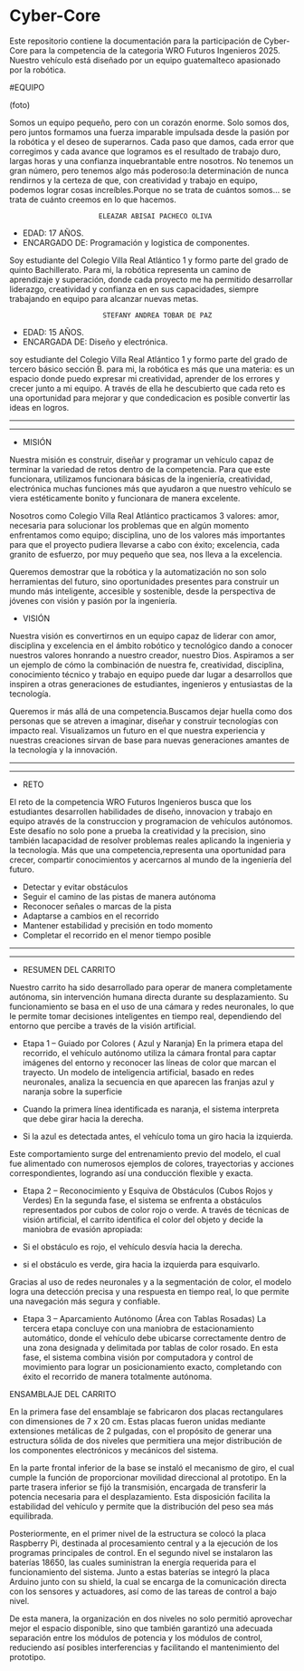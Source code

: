 # Cyber-Core

Este repositorio contiene la documentación para la participación de Cyber-Core para la 
competencia de la categoria WRO Futuros Ingenieros 2025. Nuestro vehículo está 
diseñado por un equipo guatemalteco apasionado por la robótica.






#EQUIPO


(foto)



Somos un equipo pequeño, pero con un corazón enorme. Solo somos dos, pero juntos formamos una fuerza imparable impulsada desde la 
pasión por la robótica y el deseo de superarnos. Cada paso que damos, cada error que corregimos y cada avance que logramos es el 
resultado de trabajo duro, largas horas y una confianza inquebrantable entre nosotros. No tenemos un gran número, pero tenemos algo 
más poderoso:la determinación de nunca rendirnos y la certeza de que, con creatividad y trabajo en equipo, podemos lograr cosas 
increíbles.Porque no se trata de cuántos somos… se trata de cuánto creemos en lo que hacemos.


                          ELEAZAR ABISAI PACHECO OLIVA
 - EDAD: 17 AÑOS.
 - ENCARGADO DE: Programación y logistica de componentes.
 
 Soy estudiante del Colegio Villa Real Atlántico 1 y formo parte del grado de quinto 
 Bachillerato. Para mi, la robótica representa un camino de aprendizaje y superación, 
 donde cada proyecto me ha permitido desarrollar liderazgo, creatividad y confianza en 
 en sus capacidades, siempre trabajando en equipo para alcanzar nuevas metas.



                           STEFANY ANDREA TOBAR DE PAZ
 
 - EDAD: 15 AÑOS.
 - ENCARGADA DE: Diseño y electrónica.

  soy estudiante del Colegio Villa Real Atlántico 1 y formo parte del grado de tercero 
  básico sección B. para mi, la robótica es más que una materia: es un espacio donde 
  puedo expresar mi creatividad, aprender de los errores y crecer junto a mi equipo. A 
  través de ella he descubierto que cada reto es una oportunidad para mejorar y que 
  condedicacion es posible convertir las ideas en logros.


________________________________________________________________________________________________________________________________________________________________
________________________________________________________________________________________________________________________________________________________________


- MISIÓN

Nuestra misión es construir, diseñar y programar un vehículo capaz de terminar la variedad de retos dentro de la competencia. Para que este funcionara, utilizamos funcionara básicas de la ingeniería, creatividad, electrónica muchas funciones más que ayudaron a que nuestro vehículo se viera estéticamente bonito y funcionara de manera excelente.

Nosotros como Colegio Villa Real Atlántico practicamos 3 valores: amor, necesaria para solucionar los problemas que en algún momento enfrentamos como equipo; disciplina, uno de los valores más importantes para que el proyecto pudiera llevarse a cabo con éxito; excelencia, cada granito de esfuerzo, por muy pequeño que sea, nos lleva a la excelencia. 

Queremos demostrar que la robótica y la automatización no son solo herramientas del futuro, sino oportunidades presentes para construir un mundo más 
inteligente, accesible y sostenible, desde la perspectiva de jóvenes con visión y pasión por la ingeniería.





- VISIÓN

Nuestra visión es convertirnos en un equipo capaz de liderar con amor, disciplina y excelencia en el ámbito robótico y tecnológico dando a conocer nuestros valores honrando a nuestro creador, nuestro Dios. Aspiramos a ser un ejemplo de cómo la 
combinación de nuestra fe, creatividad, disciplina, conocimiento técnico y trabajo en equipo puede dar lugar a desarrollos que inspiren a otras generaciones de 
estudiantes, ingenieros y entusiastas de la tecnología.

Queremos ir más allá de una competencia.Buscamos dejar huella como dos personas que se atreven a imaginar, diseñar y construir tecnologías 
con impacto real. Visualizamos un futuro en el que nuestra experiencia y nuestras creaciones sirvan de base para nuevas generaciones amantes de la tecnología y la innovación.





________________________________________________________________________________________________________________________________________________________________
________________________________________________________________________________________________________________________________________________________________



- RETO

El reto de la competencia WRO Futuros Ingenieros busca que los estudiantes desarrollen habilidades de diseño, innovacion y trabajo en equipo através
de la construccion y programacion de vehículos autónomos. Este desafío no solo pone a prueba la creatividad y la precision, sino también lacapacidad 
de resolver problemas reales aplicando la ingenieria y la tecnología. Más que una competencia,representa una oportunidad para crecer, compartir 
conocimientos y acercarnos al mundo de la ingeniería del futuro.

- Detectar y evitar obstáculos
- Seguir el camino de las pistas de manera autónoma
- Reconocer señales o marcas de la pista
- Adaptarse a cambios en el recorrido
- Mantener estabilidad y precisión en todo momento
- Completar el recorrido en el menor tiempo posible




________________________________________________________________________________________________________________________________________________________________
________________________________________________________________________________________________________________________________________________________________



- RESUMEN DEL CARRITO

Nuestro carrito ha sido desarrollado para operar de manera completamente autónoma, sin intervención humana directa durante su desplazamiento. Su
funcionamiento se basa en el uso de una cámara y redes neuronales, lo que le permite tomar decisiones inteligentes en tiempo real, dependiendo del 
entorno que percibe a través de la visión artificial.

- Etapa 1 – Guiado por Colores ( Azul y Naranja)
En la primera etapa del recorrido, el vehículo autónomo utiliza la cámara frontal para captar imágenes del entorno y reconocer las líneas de color que marcan
el trayecto. Un modelo de inteligencia artificial, basado en redes neuronales, analiza la secuencia en que aparecen las franjas azul y naranja sobre la 
superficie

- Cuando la primera línea identificada es naranja, el sistema interpreta que debe girar hacia la derecha.
- Si la azul es detectada antes, el vehículo toma un giro hacia la izquierda.

Este comportamiento surge del entrenamiento previo del modelo, el cual fue alimentado con numerosos ejemplos de colores, trayectorias y acciones 
correspondientes, logrando así una conducción flexible y exacta.


- Etapa 2 – Reconocimiento y Esquiva de Obstáculos (Cubos Rojos y Verdes)
En la segunda fase, el sistema se enfrenta a obstáculos representados por cubos de color rojo o verde. A través de técnicas de visión artificial, el carrito
identifica el color del objeto y decide la maniobra de evasión apropiada:

 - Si el obstáculo es rojo, el vehículo desvía hacia la derecha.
- si el obstáculo es verde, gira hacia la izquierda para esquivarlo.

Gracias al uso de redes neuronales y a la segmentación de color, el modelo logra una detección precisa y una respuesta en tiempo real, lo que permite una 
navegación más segura y confiable.


- Etapa 3 – Aparcamiento Autónomo (Área con Tablas Rosadas)
La tercera etapa concluye con una maniobra de estacionamiento automático, donde el vehículo debe ubicarse correctamente dentro de una zona designada y
delimitada por tablas de color rosado.
En esta fase, el sistema combina visión por computadora y control de movimiento para lograr un posicionamiento exacto, completando con éxito el recorrido de
manera totalmente autónoma.


ENSAMBLAJE DEL CARRITO


En la primera fase del ensamblaje se fabricaron dos placas rectangulares con dimensiones de 7 x 20 cm. Estas placas fueron unidas mediante extensiones metálicas de 2 pulgadas, con el propósito de generar una estructura sólida de dos niveles que permitiera una mejor distribución de los componentes electrónicos y mecánicos del sistema.

En la parte frontal inferior de la base se instaló el mecanismo de giro, el cual cumple la función de proporcionar movilidad direccional al prototipo. En la parte trasera inferior se fijó la transmisión, encargada de transferir la potencia necesaria para el desplazamiento. Esta disposición facilita la estabilidad del vehículo y permite que la distribución del peso sea más equilibrada.

Posteriormente, en el primer nivel de la estructura se colocó la placa Raspberry Pi, destinada al procesamiento central y a la ejecución de los programas principales de control. En el segundo nivel se instalaron las baterías 18650, las cuales suministran la energía requerida para el funcionamiento del sistema. Junto a estas baterías se integró la placa Arduino junto con su shield, la cual se encarga de la comunicación directa con los sensores y actuadores, así como de las tareas de control a bajo nivel.

De esta manera, la organización en dos niveles no solo permitió aprovechar mejor el espacio disponible, sino que también garantizó una adecuada separación entre los módulos de potencia y los módulos de control, reduciendo así posibles interferencias y facilitando el mantenimiento del prototipo.




